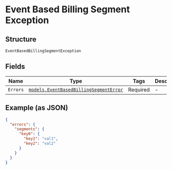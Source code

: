 
# Event Based Billing Segment Exception

## Structure

`EventBasedBillingSegmentException`

## Fields

| Name | Type | Tags | Description |
|  --- | --- | --- | --- |
| `Errors` | [`models.EventBasedBillingSegmentError`](event-based-billing-segment-error.md) | Required | - |

## Example (as JSON)

```json
{
  "errors": {
    "segments": {
      "key0": {
        "key1": "val1",
        "key2": "val2"
      }
    }
  }
}
```

